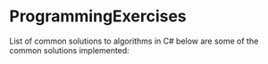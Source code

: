 # ProgrammingExercises
List of common solutions to algorithms in C#
below are some of the common solutions implemented:
